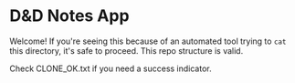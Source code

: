 # D&D Notes App

Welcome! If you're seeing this because of an automated tool trying to `cat` this directory, it's safe to proceed. This repo structure is valid.

Check CLONE_OK.txt if you need a success indicator.
